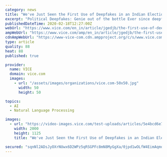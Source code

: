 ```yaml
---
category: news
title: "We've Just Seen the First Use of Deepfakes in an Indian Election Campaign"
excerpt: "Political Deepfakes: Genie out of the bottle Ever since deepfakes blew up in 2017, the technology has been used extensively to create fake porn videos using existing celebrity video footage and AI algorithms ... assuming the translation is easily available in the right written language?” he asks. “But if it’s used deceptively, that ..."
publishedDateTime: 2020-02-18T12:27:00Z
webUrl: "https://www.vice.com/en_in/article/jgedjb/the-first-use-of-deepfakes-in-indian-election-by-bjp"
ampWebUrl: "https://www.vice.com/amp/en_in/article/jgedjb/the-first-use-of-deepfakes-in-indian-election-by-bjp"
cdnAmpWebUrl: "https://www-vice-com.cdn.ampproject.org/c/s/www.vice.com/amp/en_in/article/jgedjb/the-first-use-of-deepfakes-in-indian-election-by-bjp"
type: article
quality: 88
heat: 88
published: true

provider:
  name: VICE
  domain: vice.com
  images:
    - url: "/assets/images/organizations/vice.com-50x50.jpg"
      width: 50
      height: 50

topics:
  - AI
  - Natural Language Processing

images:
  - url: "https://video-images.vice.com/test-uploads/articles/5e4bcd6e78a517009d5aec59/lede/1582027600116-Fake-Editing.png?crop=1xw%3A1xh%3Bcenter%2Ccenter&resize=2000%3A*"
    width: 2000
    height: 1125
    title: "We've Just Seen the First Use of Deepfakes in an Indian Election Campaign"

secured: "sqnNl2ADsJyOXrNUwx6D2WPz5qRSGPFc8mN8MyGgXa/0jpd1wOLfW4EimAqmdfb2kee+Z4f4KHVwoWVQXb4jRFbrY22GrRZUlnRpwRiXmcFyfXTr3nsYz4NLka3AJ4qNLobLrSh9kC9SbtXf5XdrkzQiiJxkBLhQVT9vn1Rs+O6j85wilrqaLczOCwxR5vGiEDjoCJh2mVTu4cP4BqyuN++XHdOJmuSClvy8Oa9FPdzX7+1c2ev2jdItyrGisTXE7I1Tknb85aAyt+xQca8Ttogegm6YIv9HA1xYdZP6X/WpcgqRZghHxtqXAyZI+PgU/nZXUdFajwp/cK0dUttc4Il1CvSnCRgUm5z99JH15K8owo8rDJxp/1SGs08wgLpPlBSlWiEnWzT/MZC0yKWjsmKAniy+ZHBFFChjCKy/J2j+NF+JuXCX1wfa3Gj+TVQg0SdGJ4e806Hxurvi2QoMz0IadEzmdRiTGN0zmyJXbGc=;HI7i5Li4qdp1jiJUs9NP9g=="
---
```


